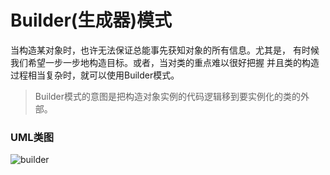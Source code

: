 # Builder(生成器)模式

当构造某对象时，也许无法保证总能事先获知对象的所有信息。尤其是，
有时候我们希望一步一步地构造目标。或者，当对类的重点难以很好把握
并且类的构造过程相当复杂时，就可以使用Builder模式。

> Builder模式的意图是把构造对象实例的代码逻辑移到要实例化的类的外部。

### UML类图
![builder](https://user-gold-cdn.xitu.io/2018/3/10/16210252f2f68109?imageView2/0/w/1280/h/960/format/webp/ignore-error/1)